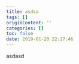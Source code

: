 ```yaml
---
title: asdsa
tags: []
originContent: ''
categories: []
toc: false
date: 2019-01-20 22:27:46
---
```


asdasd